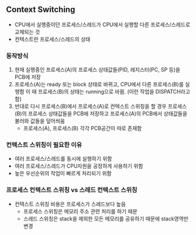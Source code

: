 ## Context Switching
- CPU에서 실행중이던 프로세스/스레드가 CPU에서 실행할 다른 프로세스/스레드로 교체되는 것
- 컨텍스트란 프로세스/스레드의 상태

### 동작방식
1. 현재 실행중인 프로세스(A)의 프로세스 상태값들(PID, 레지스터(PC, SP 등)을 PCB에 저장
2. 프로세스(A)는 ready 또는 block 상태로 바뀌고, CPU에서 다른 프로세스(B)를 실행함 이 때 프로세스(B)의 상태는 running으로 바뀜. (이런 작업을 DISPATCH라고 함)
3. 반대로 다시 프로세스(B)에서 프로세스(A)로 컨텍스트 스위칭을 할 경우 프로세스(B)의 프로세스 상태값들을 PCB에 저장하고 프로세스(A)의 PCB에서 상태값들을 불러와 값들을 덮어씌움
    - 프로세스(A), 프로세스(B) 각각 PCB공간이 따로 존재함

### 컨텍스트 스위칭이 필요한 이유
- 여러 프로세스/스레드를 동시에 실행하기 위함
- 여러 프로세스/스레드가 CPU자원을 공정하게 사용하기 위함
- 높은 우선순위의 작업이 빠르게 처리되기 위함

### 프로세스 컨텍스트 스위칭 vs 스레드 컨텍스트 스위칭
- 컨텍스트 스위칭 비용은 프로세스가 스레드보다 높음
  - 프로세스 스위칭은 메모리 주소 관련 처리를 하기 때문
  - 스레드 스위칭은 stack을 제외한 모든 메모리를 공유하기 때문에 stack영역만 변경